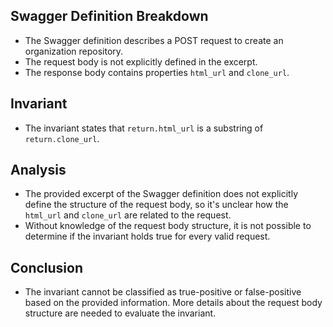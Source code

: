 ## Swagger Definition Breakdown
- The Swagger definition describes a POST request to create an organization repository.
- The request body is not explicitly defined in the excerpt.
- The response body contains properties `html_url` and `clone_url`.

## Invariant
- The invariant states that `return.html_url` is a substring of `return.clone_url`.

## Analysis
- The provided excerpt of the Swagger definition does not explicitly define the structure of the request body, so it's unclear how the `html_url` and `clone_url` are related to the request.
- Without knowledge of the request body structure, it is not possible to determine if the invariant holds true for every valid request.

## Conclusion
- The invariant cannot be classified as true-positive or false-positive based on the provided information. More details about the request body structure are needed to evaluate the invariant.

